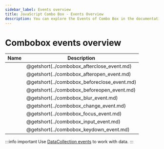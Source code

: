 ```yaml
---
sidebar_label: Events overview
title: JavaScript Combo Box - Events Overview 
description: You can explore the Events of Combo Box in the documentation of the DHTMLX JavaScript UI library. Browse developer guides and API reference, try out code examples and live demos, and download a free 30-day evaluation version of DHTMLX Suite 7.
---
```


# Combobox events overview

| Name                                           | Description                                           |
|------------------------------------------------|-------------------------------------------------------|
| [](../combobox_afterclose_event.md)  | @getshort(../combobox_afterclose_event.md)  |
| [](../combobox_afteropen_event.md)   | @getshort(../combobox_afteropen_event.md)   |
| [](../combobox_beforeclose_event.md) | @getshort(../combobox_beforeclose_event.md) |
| [](../combobox_beforeopen_event.md)  | @getshort(../combobox_beforeopen_event.md)  |
| [](../combobox_blur_event.md)        | @getshort(../combobox_blur_event.md)        |
| [](../combobox_change_event.md)      | @getshort(../combobox_change_event.md)      |
| [](../combobox_focus_event.md)       | @getshort(../combobox_focus_event.md)       |
| [](../combobox_input_event.md)       | @getshort(../combobox_input_event.md)       |
| [](../combobox_keydown_event.md)     | @getshort(../combobox_keydown_event.md)     |

:::info important
Use [DataCollection events](suite/data_collection.md#events) to work with data.
:::
